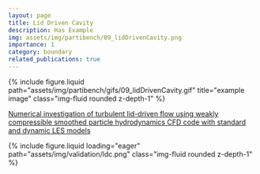 ```yaml
---
layout: page
title: Lid Driven Cavity
description: Has Example
img: assets/img/partibench/09_lidDrivenCavity.png
importance: 1
category: boundary
related_publications: true
---
```


{% include figure.liquid path="assets/img/partibench/gifs/09_lidDrivenCavity.gif" title="example image" class="img-fluid rounded z-depth-1" %}


[Numerical investigation of turbulent lid-driven flow using weakly compressible smoothed particle hydrodynamics CFD code with standard and dynamic LES models](https://www.sciencedirect.com/science/article/pii/S1738573323002528)


{% include figure.liquid loading="eager" path="assets/img/validation/ldc.png" class="img-fluid rounded z-depth-1" %}
